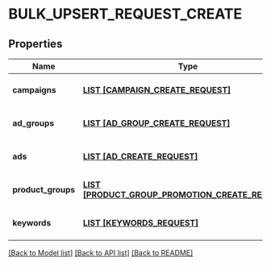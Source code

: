 # BULK_UPSERT_REQUEST_CREATE

## Properties
Name | Type | Description | Notes
------------ | ------------- | ------------- | -------------
**campaigns** | [**LIST [CAMPAIGN_CREATE_REQUEST]**](CampaignCreateRequest.md) |  | [optional] [default to null]
**ad_groups** | [**LIST [AD_GROUP_CREATE_REQUEST]**](AdGroupCreateRequest.md) |  | [optional] [default to null]
**ads** | [**LIST [AD_CREATE_REQUEST]**](AdCreateRequest.md) |  | [optional] [default to null]
**product_groups** | [**LIST [PRODUCT_GROUP_PROMOTION_CREATE_REQUEST]**](ProductGroupPromotionCreateRequest.md) |  | [optional] [default to null]
**keywords** | [**LIST [KEYWORDS_REQUEST]**](KeywordsRequest.md) |  | [optional] [default to null]

[[Back to Model list]](../README.md#documentation-for-models) [[Back to API list]](../README.md#documentation-for-api-endpoints) [[Back to README]](../README.md)


